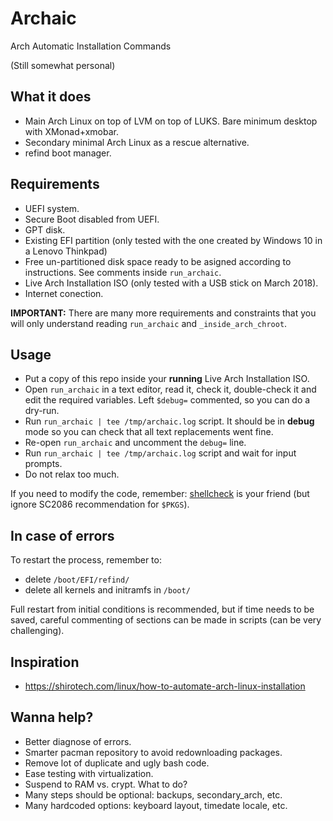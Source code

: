 # Archaic

Arch Automatic Installation Commands

(Still somewhat personal)

## What it does

- Main Arch Linux on top of LVM on top of LUKS. Bare minimum desktop with XMonad+xmobar.
- Secondary minimal Arch Linux as a rescue alternative.
- refind boot manager.

## Requirements

- UEFI system.
- Secure Boot disabled from UEFI.
- GPT disk.
- Existing EFI partition (only tested with the one created by Windows 10 in a Lenovo Thinkpad)
- Free un-partitioned disk space ready to be asigned according to instructions. See comments inside `run_archaic`.
- Live Arch Installation ISO (only tested with a USB stick on March 2018).
- Internet conection.

**IMPORTANT:** There are many more requirements and constraints that you will only understand reading `run_archaic` and `_inside_arch_chroot`.

## Usage

- Put a copy of this repo inside your **running** Live Arch Installation ISO.
- Open `run_archaic` in a text editor, read it, check it, double-check it and edit the required variables. Left `$debug=` commented, so you can do a dry-run.
- Run `run_archaic | tee /tmp/archaic.log` script. It should be in **debug** mode so you can check that all text replacements went fine.
- Re-open `run_archaic` and uncomment the `debug=` line.
- Run `run_archaic | tee /tmp/archaic.log` script and wait for input prompts.
- Do not relax too much.

If you need to modify the code, remember: [shellcheck](https://github.com/koalaman/shellcheck) is your friend
(but ignore SC2086 recommendation for `$PKGS`).


## In case of errors

To restart the process, remember to:
- delete `/boot/EFI/refind/`
- delete all kernels and initramfs in `/boot/`

Full restart from initial conditions is recommended, but if time needs to be saved, careful commenting of sections can be made in scripts (can be very challenging).

## Inspiration

- https://shirotech.com/linux/how-to-automate-arch-linux-installation

## Wanna help?

- Better diagnose of errors.
- Smarter pacman repository to avoid redownloading packages.
- Remove lot of duplicate and ugly bash code.
- Ease testing with virtualization.
- Suspend to RAM vs. crypt. What to do?
- Many steps should be optional: backups, secondary_arch, etc.
- Many hardcoded options: keyboard layout, timedate locale, etc.
